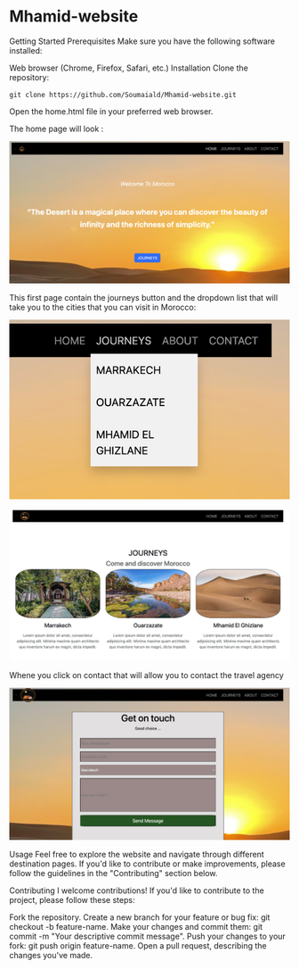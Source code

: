 # Mhamid-website


Getting Started
Prerequisites
Make sure you have the following software installed:

Web browser (Chrome, Firefox, Safari, etc.)
Installation
Clone the repository:
```
git clone https://github.com/Soumaiald/Mhamid-website.git
```
Open the home.html file in your preferred web browser.

The home page will look :

![alt text](https://github.com/Soumaiald/Mhamid-website/blob/main/images/home.png)

This first page contain the journeys button and the dropdown list that will take you to the cities that you can visit in Morocco:

![alt text](https://github.com/Soumaiald/Mhamid-website/blob/main/images/dropdown.png)

![alt text](https://github.com/Soumaiald/Mhamid-website/blob/main/images/journeys.png)

Whene you click on contact that will allow you to contact the travel agency

![alt text](https://github.com/Soumaiald/Mhamid-website/blob/main/images/contact.png)

Usage
Feel free to explore the website and navigate through different destination pages. If you'd like to contribute or make improvements, please follow the guidelines in the "Contributing" section below.

Contributing
I welcome contributions! If you'd like to contribute to the project, please follow these steps:

Fork the repository.
Create a new branch for your feature or bug fix: git checkout -b feature-name.
Make your changes and commit them: git commit -m "Your descriptive commit message".
Push your changes to your fork: git push origin feature-name.
Open a pull request, describing the changes you've made.

